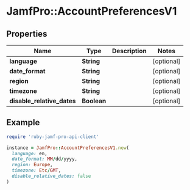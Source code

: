 # JamfPro::AccountPreferencesV1

## Properties

| Name | Type | Description | Notes |
| ---- | ---- | ----------- | ----- |
| **language** | **String** |  | [optional] |
| **date_format** | **String** |  | [optional] |
| **region** | **String** |  | [optional] |
| **timezone** | **String** |  | [optional] |
| **disable_relative_dates** | **Boolean** |  | [optional] |

## Example

```ruby
require 'ruby-jamf-pro-api-client'

instance = JamfPro::AccountPreferencesV1.new(
  language: en,
  date_format: MM/dd/yyyy,
  region: Europe,
  timezone: Etc/GMT,
  disable_relative_dates: false
)
```

